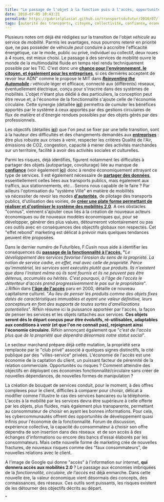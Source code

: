 ```yaml
---
title: "Le passage de l'objet à la fonction puis à l'accès, opportunités et risques"
date: 2010-07-05 10:43:21
permalink: https://gabrielplassat.github.io/transportsdufutur/2010/07/le-passage-de-lobjet-a-la-fonction-puis-a-lacces-opportunites-et-risques.html
tags: [autorité des transports, citoyen, collectivité, confiance, economie circulaire, Efficacité énergétique, internet, partage de données, partage de la voirie, Service de mobilité]
---
```


<p>Plusieurs notes ont déjà été rédigées sur la transition de l'objet <em>véhicule</em> au service de <em>mobilité</em>. Parmis les avantages, nous pourrons retenir en priorité que, ne pas posséder de véhicule <em>peut</em> conduire à accroître l'efficacité énergétique, car le mode, public ou privé, individuel ou collectif, deux roues à 4 roues, est mieux choisi. Le passage à des services de mobilité ouvre le monde de la multimodalité fluide en temps réel rendu techniquement possible par les TIC. C'est donc une <strong><a href="https://gabrielplassat.github.io/transportsdufutur/2009/11/le-passage-de-lobjet-vehicule-aux-services-de-mobilite-une-chance.html" target="_blank">chance pour l'environnement, le citoyen, et également pour les entreprises</a></strong>, si ces dernières acceptent de revoir leur ADN" comme le propose le MIT dans <a href=""http://mitpress.mit.edu/catalog/item/default.asp?ttype=2&tid=12044"" target=""_blank""><strong><em>Reinventing the Automobile</em></strong></a><strong><em> : </em></strong>véhicule léger et efficace, connecté aux (différents) réseaux, éventuellement électrique, conçu pour s'inscrire dans des systèmes de mobilités. L'objet n'étant plus dédié à des particuliers, la conception peut être revue et, à l'économie de la fonctionnalité s'ajoute celle de l'économie circulaire. Cette synergie (détaillée <strong><a href="https://gabrielplassat.github.io/transportsdufutur/2010/06/le-vehicule-electrique-le-service-et-leconomie-circulaire.html"" target=""_blank"">ici</a></strong>) permettra de cumuler les bénéfices apportés par le système à ceux apportés par des gestions circulaires de flux de matière et d'énergie rendues possibles par des objets gérés par des professionnels. </p> <p>Les objectifs (détaillés <strong><a href="https://gabrielplassat.github.io/transportsdufutur/2009/11/pour-une-mobilite-plus-robuste-aux-crises-a-venir.html"" target=""_blank"">ici</a></strong>) que l'on peut se fixer par une telle transition, sont à la hauteur des difficultés et des changements demandés aux <a href="https://gabrielplassat.github.io/transportsdufutur/2010/04/metanote-tdf-5-les-entreprises.html"" target=""_blank""><strong>entreprises</strong></a><strong> </strong>: être plus robuste aux crises à venir, respecter les critères Qualité de l'Air, émissions de CO2, congestion, capacité à mener des activités marchandes sur un territoire, facilité à avoir des activités sociales et culturelles.</p> <p>Parmi les risques, déjà identifiés, figurent notamment les difficultés à partager des objets (autopartage, covoiturage) liée au manque de <a href="https://gabrielplassat.github.io/transportsdufutur/2010/03/parce-que-la-confiance-est-essentielle.html"" target=""_blank""><strong>confiance</strong></a> (voir également <strong><a href="https://gabrielplassat.github.io/transportsdufutur/2010/01/la-puissance-des-reseaux-seratelle-suffisante.html"" target=""_blank"">ici</a></strong>) donc à rendre économiquement attrayant ce type de services. Il est également nécessaire de <strong><a href="https://gabrielplassat.github.io/transportsdufutur/2010/01/open-air-government.html"" target=""_blank"">partager des données</a></strong>, essentiellement celles liées aux transports publics, mais également aux traffics, aux stationnements, etc... Serons nous capable de le faire ? Par ailleurs l'optimisation du "système Ville" en matière de mobilités va nécessiter de revoir les modes <strong><a href="https://gabrielplassat.github.io/transportsdufutur/2009/11/autorite-des-transports-vers-une-revolution.html"" target=""_blank"">d'autorités</a></strong>, de pilotage des transports publics, d'utilisation des voiries, de <strong><a href="https://gabrielplassat.github.io/transportsdufutur/2010/06/metanote-tdf-6-quelle-plate-forme-pour-concevoir-et-realiser-le-premier-systeme-de-mobilite-20.html"" target=""_blank"">créer une plate forme permettant de réaliser et d'optimiser le système des mobilités 2.0</a></strong>. A ces obstacles "connus", viennent s'ajouter ceux liés à la création de nouveaux acteurs économiques ou de nouveaux modèles économiques qui, pour se développer, générer des plus values, détourneront volontairement ou pas ces outils avec en conséquences des objectifs globaux non respectés. Cet "effet rebond" marketing est délicat à prévoir mais quelques tendances peuvent être proposées.</p> <p> </p>  <!--more-->  <p>Dans le dernier numéro de Futuribles, F.Cusin nous aide à identifier les conséquences du <a href=""http://www.futuribles-revue.com/index.php?option=com_article&access=standard&Itemid=129&url=/articles/futur/abs/2010/02/futur_2010_360_5/futur_2010_360_5.html"" target=""_blank""><strong>passage de la fonctionnalité à l'accès.</strong></a><strong> "</strong><em>Le développement des services favorise l'érosion du sens de la propriété. La notion de service cadre, en effet, mal avec celle de propriété. Parce qu'immatériel, les services sont exécutés plutôt que produits. Ils n'existent que dans l'instant même où ils sont fournis et ils ne peuvent pas être détenus, accumulés ou hérités. C'est pourquoi, à l'âge de l'accès le détenteur d'accès prend progressivemment le pas sur le propriétaire</em>". J.Rifkin dans <strong><a href=""http://www.amazon.fr/L%C3%A2ge-lacc%C3%A8s-nouvelle-culture-capitalisme/dp/2707146080"" target=""_blank"">l'âge de l'accès</a></strong> paru en 2000, détaille ce nouveau capitalisme culturel. "<em>Au lieu de penser les produits comme des objets fixes dotés de caractéristiques immuables et ayant une valeur définitive, leurs concepteurs en font des supports de toutes sortes d'améliorations potentielles</em>". Rifkin résume ici la puissance apportéer par l'accès, la façon de penser les services et les objets rattachés aux services. <strong>Ces objets seront dès le départ conçus pour être évolutifs, ré-utilisables, adaptables aux conditions à venir (et que l'on ne connait pas), rejoignant ainsi l'économie circulaire</strong>. Rifkin annonçant également que "<em>c'est de l'accès plus que de la propriété que dépendra désormais notre statut social</em>".</p> <p>Le secteur marchand prépare déjà cette mutation, la propriété sera remplacée par le "club privé" associé à quelques signes distinctifs, la cité publique par des "villes-service" privées. L'économie de l'accès est une économie de la captation du client, un puissant facteur de pérennité de la relation commerciale. Opportunités ou risques ? Comment atteindre des objectifs en déployant ces économies fonctionnalité/circulaire sans créer de nouvelles dépendances, de nouvelles formes de manipulation ? </p> <p>La création de bouquet de services conduit, pour le moment, à des offres complexes pour le client, difficiles à comparer pour choisir, délicat à modifier comme l'illustre le cas des services bancaires ou la téléphonie. L'accès à la mobilité par les services devra être supérieure à celle offerte par les objets, plus fluides, mais également plus transparente, permettant au consommateur de choisir en ayant les bonnes informations. Pour cela, les cybercommunautés offrent des opportunités de développement quasi infinis pour l'économie de la fonctionnalité. Forum de discussion, expérience collective, la capacité du consommateur à choisir son offre dépendra de son insertion dans des réseaux  et de son accès à des échanges d'informations ou encore des bancs d'essai élaborés par les consommateurs. Mais cette nouvelle forme de marketing crée de nouvelles fractures, de nouveaux risques comme des "faux consommateurs", de nouvelles relations avec le client.</p> <p>A l'image de Google qui donne "accès" à l'information sur internet, <strong>qui donnera accès aux mobilités 2.0</strong> ? Le passage aux économies imbriquées de la <em>fonctionnalité, circulaire, de l'accès</em> est déjà enmarche. Dans cette nouvelle ère, la valeur économique vient désormais des concepts, des connaissances, des réseaux. Ces outils sont puissants, les risques existent de les détourner des objectifs décrits au départ.</p>"
